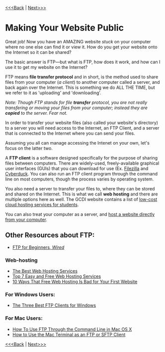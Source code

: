 [<<<Back](troubleshooting) | [Next>>>](../README.md)

# Making Your Website Public

Great job! Now you have an AMAZING website *stuck* on your computer where no one else can find it or view it. How do you get your website onto the Internet so it can be shared? 

The basic answer is FTP—but what is FTP, how does it work, and how can I use it to get my website on the Internet? 

FTP means **file transfer protocol** and in short, is the method used to share files from your computer (*a client*) to another computer called a server, and back again over the Internet. This is something we do ALL THE TIME, but we refer to it as 'uploading' and 'downloading'. 

*Note: Though FTP stands for file **transfer** protocol, you are not really transfering or moving your files from your computer; instead they are **copied** to the server. Fear not.*

In order to transfer your website files (also called your website's directory) to a server you will need access to the Internet, an FTP Client, and a server that is connected to the Internet where you can send your files.

Assuming you all can manage accessing the Intenet on your own, let's focus on the latter two.

A **FTP client** is a software designed specifically for the purpose of sharing files between computers. There are widely-used, freely-available graphical user interfaces (GUIs) that you can download for use (Ex. [Filezilla](https://filezilla-project.org/) and [Cyberduck](https://cyberduck.io/?l=en). You can also run an FTP client program through the command line on most computers, though the process varies by operating system. 

You also need a server to transfer your files to, where they can be stored and shared on the Internet. This is what we call **web hosting** and there are multiple options here as well. The GCDI website contains a list of [low-cost cloud hosting services for students](https://gcdi.commons.gc.cuny.edu/digital-resource-guide/#cloud). 

You can also treat your computer as a server, and [host a website directly from your computer](https://makeawebsitehub.com/host-website-computer/). 

## Other Resources about FTP:
- [FTP for Beginners, *Wired*](https://www.wired.com/2010/02/ftp_for_beginners/)

### Web-hosting
- [The Best Web Hosting Services](https://www.makeuseof.com/tag/best-web-hosting-services/)
- [Top 7 Easy and Free Web Hosting Services](https://www.makeuseof.com/tag/top-7-easy-and-free-web-hosting-services/)
- [10 Ways That Free Web Hosting Is Bad for Your First Website](https://www.makeuseof.com/tag/free-web-hosting-is-bad/)

### For Windows Users:
- [The Three Best FTP Clients for Windows](https://www.makeuseof.com/tag/free-ftp-clients-windows/)

### For Mac Users:
- [How To Use FTP Through the Command Line in Mac OS X](http://www.techradar.com/how-to/software/operating-systems/how-to-use-ftp-through-the-command-line-in-mac-os-x-1305664)
- [How to Use the Mac Terminal as an FTP or SFTP Client](https://beebom.com/how-to-use-mac-terminal-ftp-sftp-client/)

[<<<Back](troubleshooting) | [Next>>>](../README.md)
